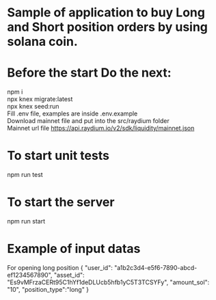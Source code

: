 # Sample of application to buy Long and Short position orders by using solana coin.

# Before the start Do the next:
npm i  <br/>
npx knex migrate:latest <br/>
npx knex seed:run <br/>
Fill .env file, examples are inside .env.example
<br/>
Download mainnet file and put into the src/raydium folder <br/>
Mainnet url file https://api.raydium.io/v2/sdk/liquidity/mainnet.json

# To start unit tests
npm run test

# To start the server
npm run start

# Example of input datas
For opening long position
{
  "user_id": "a1b2c3d4-e5f6-7890-abcd-ef1234567890",
  "asset_id": "Es9vMFrzaCERt95C1hYf1deDLUcb5hfb1yC5T3TCSYFy",
  "amount_sol": "10",
  "position_type":"long"
}
